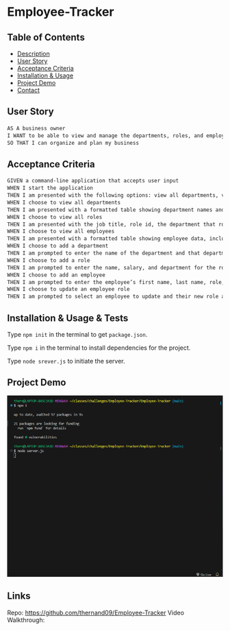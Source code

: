 # Employee-Tracker

## Table of Contents
* [Description](#description)
* [User Story](#user-story)
* [Acceptance Criteria](#acceptance-criteria)
* [Installation & Usage](#installation--usage--tests)
* [Project Demo](#project-demonstration)
* [Contact](#contact)

## User Story

```md
AS A business owner
I WANT to be able to view and manage the departments, roles, and employees in my company
SO THAT I can organize and plan my business
```

## Acceptance Criteria

```md
GIVEN a command-line application that accepts user input
WHEN I start the application
THEN I am presented with the following options: view all departments, view all roles, view all employees, add a department, add a role, add an employee, and update an employee role
WHEN I choose to view all departments
THEN I am presented with a formatted table showing department names and department ids
WHEN I choose to view all roles
THEN I am presented with the job title, role id, the department that role belongs to, and the salary for that role
WHEN I choose to view all employees
THEN I am presented with a formatted table showing employee data, including employee ids, first names, last names, job titles, departments, salaries, and managers that the employees report to
WHEN I choose to add a department
THEN I am prompted to enter the name of the department and that department is added to the database
WHEN I choose to add a role
THEN I am prompted to enter the name, salary, and department for the role and that role is added to the database
WHEN I choose to add an employee
THEN I am prompted to enter the employee’s first name, last name, role, and manager, and that employee is added to the database
WHEN I choose to update an employee role
THEN I am prompted to select an employee to update and their new role and this information is updated in the database 
```

## Installation & Usage & Tests 
Type `npm init` in the terminal to get `package.json`.

Type `npm i` in the terminal to install dependencies for the project.

Type `node srever.js` to initiate the server.

## Project Demo
![Project Demo](./assets/12-SQL-Employee-Tracker.gif)
## Links 

Repo: https://github.com/thernand09/Employee-Tracker
Video Walkthrough: 